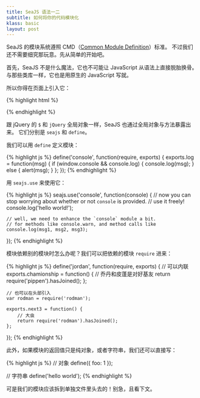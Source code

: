 ```yaml
---
title: SeaJS 语法一二
subtitle: 如何将你的代码模块化
klass: basic
layout: post
---
```


SeaJS 的模块系统遵照 CMD（[Common Module Definition](https://github.com/seajs/seajs/issues/242)）标准。
不过我们还不需要细究那玩意。先从简单的开始吧。

首先，SeaJS 不是什么魔法，它也不可能让 JavaScript 从语法上直接脱胎换骨。
与那些类库一样，它也是用原生的 JavaScript 写就。

所以你得在页面上引入它：

{% highlight html %}
<script src="sea.js"></script>
{% endhighlight %}

跟 jQuery 的 `$` 和 `jQuery` 全局对象一样，SeaJS 也通过全局对象与方法暴露出来。
它们分别是 `seajs` 和 `define`。

我们可以用 `define` 定义模块：

{% highlight js %}
define('console', function(require, exports) {
    exports.log = function(msg) {
        if (window.console && console.log) {
            console.log(msg);
        }
        else {
            alert(msg);
        }
    };
});
{% endhighlight %}

用 `seajs.use` 来使用它：

{% highlight js %}
seajs.use('console', function(console) {
    // now you can stop worrying about whether or not `console` is provided.
    // use it freely!
    console.log('hello world!');

    // well, we need to enhance the `console` module a bit.
    // for methods like console.warn, and method calls like console.log(msg1, msg2, msg3);
});
{% endhighlight %}

模块依赖别的模块时怎么办呢？我们可以把依赖的模块 `require` 进来：

{% highlight js %}
define('jordan', function(require, exports) {
    // 可以内联
    exports.chamionship = function() {
        // 乔丹和皮蓬是对好基友
        return require('pippen').hasJoined();
    };

    // 也可以在头部引入
    var rodman = require('rodman');

    exports.next3 = function() {
        // 大虫
        return require('rodman').hasJoined();
    };
});
{% endhighlight %}

此外，如果模块的返回值只是纯对象，或者字符串，我们还可以直接写：

{% highlight js %}
// 对象
define({ foo: 1 });

// 字符串
define('hello world');
{% endhighlight %}


可是我们的模块应该拆到单独文件里头去的！别急，且看下文。
